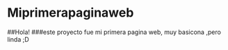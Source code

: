 # Miprimerapaginaweb
##Hola!
###este proyecto fue mi primera pagina web, muy basicona ,pero linda ;D
